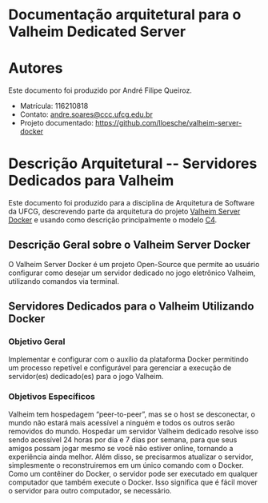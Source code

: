 # Documentação arquitetural para o Valheim Dedicated Server


# Autores

Este documento foi produzido por André Filipe Queiroz.

- Matrícula: 116210818
- Contato: andre.soares@ccc.ufcg.edu.br
- Projeto documentado: https://github.com/lloesche/valheim-server-docker

# Descrição Arquitetural -- Servidores Dedicados para Valheim


Este documento foi produzido para a disciplina de Arquitetura de Software da UFCG, descrevendo parte da arquitetura do projeto [Valheim Server Docker](https://github.com/lloesche/valheim-server-docker) e usando como descrição principalmente o modelo [C4](https://c4model.com/).


## Descrição Geral sobre o Valheim Server Docker

O Valheim Server Docker é um projeto Open-Source que permite ao usuário configurar como desejar um servidor dedicado no jogo eletrônico Valheim, utilizando comandos via terminal.

## Servidores Dedicados para o Valheim Utilizando Docker

### Objetivo Geral

Implementar  e configurar com o auxílio da plataforma Docker permitindo um processo repetível e configurável para gerenciar a execução de servidor(es) dedicado(es) para o jogo Valheim.

### Objetivos Específicos

Valheim tem hospedagem “peer-to-peer”, mas se o host se desconectar, o mundo não estará mais acessível a ninguém e todos os outros serão removidos do mundo. Hospedar um servidor Valheim dedicado resolve isso sendo acessível 24 horas por dia e 7 dias por semana, para que seus amigos possam jogar mesmo se você não estiver online, tornando a experiência ainda melhor.
Além disso, se precisarmos atualizar o servidor, simplesmente o reconstruiremos em um único comando com o Docker. Como um contêiner do Docker, o servidor pode ser executado em qualquer computador que também execute o Docker. Isso significa que é fácil mover o servidor para outro computador, se necessário.

